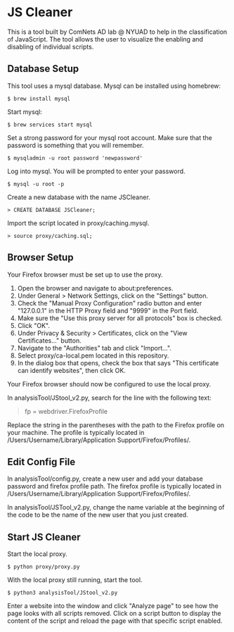 # JS Cleaner
This is a tool built by ComNets AD lab @ NYUAD to help in the classification of JavaScript. The tool allows the user to visualize the enabling and disabling of individual scripts.

## Database Setup

This tool uses a mysql database. Mysql can be installed using homebrew:

    $ brew install mysql

Start mysql:

    $ brew services start mysql

Set a strong password for your mysql root account. Make sure that the password is something that you will remember.

    $ mysqladmin -u root password 'newpassword'

Log into mysql. You will be prompted to enter your password.

    $ mysql -u root -p

Create a new database with the name JSCleaner.

    > CREATE DATABASE JSCleaner;
    
Import the script located in proxy/caching.mysql.

    > source proxy/caching.sql;

## Browser Setup

Your Firefox browser must be set up to use the proxy.

1. Open the browser and navigate to about:preferences.
2. Under General > Network Settings, click on the "Settings" button.
3. Check the "Manual Proxy Configuration" radio button and enter "127.0.0.1" in the HTTP Proxy field and "9999" in the Port field.
4. Make sure the "Use this proxy server for all protocols" box is checked.
5. Click "OK".
6. Under Privacy & Security > Certificates, click on the "View Certificates..." button.
7. Navigate to the "Authorities" tab and click "Import...".
8. Select proxy/ca-local.pem located in this repository.
9. In the dialog box that opens, check the box that says "This certificate can identify websites", then click OK.

Your Firefox browser should now be configured to use the local proxy.

In analysisTool/JStool_v2.py, search for the line with the following text:

> fp = webdriver.FirefoxProfile

Replace the string in the parentheses with the path to the Firefox profile on your machine. The profile is typically located in /Users/Username/Library/Application Support/Firefox/Profiles/.

## Edit Config File

In analysisTool/config.py, create a new user and add your database password and firefox profile path. The firefox profile is typically located in /Users/Username/Library/Application Support/Firefox/Profiles/.

In analysisTool/JSTool_v2.py, change the name variable at the beginning of the code to be the name of the new user that you just created.

## Start JS Cleaner

Start the local proxy.

    $ python proxy/proxy.py

With the local proxy still running, start the tool.

    $ python3 analysisTool/JStool_v2.py

Enter a website into the window and click "Analyze page" to see how the page looks with all scripts removed. Click on a script button to display the content of the script and reload the page with that specific script enabled.
